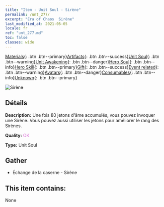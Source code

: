 ```yaml
---
title: "Item - Unit Soul - Sirène"
permalink: /unt_277/
excerpt: "Era of Chaos  Sirène"
last_modified_at: 2021-05-05
locale: fr
ref: "unt_277.md"
toc: false
classes: wide
---
```

 [Materials](/ItemsFR/){: .btn .btn--primary}[Artifacts](/ItemsFR/Artifacts/){: .btn .btn--success}[Unit Soul](/ItemsFR/UnitSoul/){: .btn .btn--warning}[Unit Awakening](/ItemsFR/UnitAwakening/){: .btn .btn--danger}[Hero Soul](/ItemsFR/HeroSoul/){: .btn .btn--info}[Hero Skill](/ItemsFR/HeroSkill/){: .btn .btn--primary}[Gift](/ItemsFR/Gift/){: .btn .btn--success}[Event related](/ItemsFR/Events/){: .btn .btn--warning}[Avatars](/ItemsFR/Avatars/){: .btn .btn--danger}[Consumables](/ItemsFR/Consumables/){: .btn .btn--info}[Unknown](/ItemsFR/Unknown/){: .btn .btn--primary}

 ![Sirène](/images/u/ti_meirenyu.jpg)

## Détails
 **Description:** Une fois 80 jetons d'âme accumulés, vous pouvez invoquer une Sirène. Vous pouvez aussi utiliser les jetons pour améliorer le rang des Sirènes.

 **Quality:** <span style="color: #DA70D6">OK</span>

 **Type:** Unit Soul

## Gather

*    Échange de la caserne - Sirène 

## This item contains:

  None


